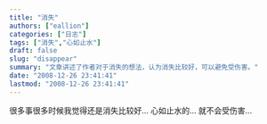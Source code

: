 ```yaml
---
title: "消失"
authors: ["eallion"]
categories: ["日志"]
tags: ["消失","心如止水"]
draft: false
slug: "disappear"
summary: "文章讲述了作者对于消失的想法，认为消失比较好，可以避免受伤害。"
date: "2008-12-26 23:41:41"
lastmod: "2008-12-26 23:41:41"
---
```


很多事很多时候我觉得还是消失比较好... 心如止水的... 就不会受伤害...
